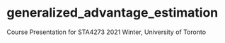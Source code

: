 # generalized_advantage_estimation
Course Presentation for STA4273 2021 Winter, University of Toronto
